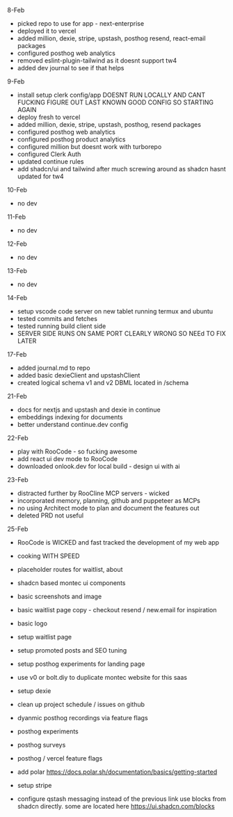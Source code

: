 8-Feb

- picked repo to use for app - next-enterprise
- deployed it to vercel
- added million, dexie, stripe, upstash, posthog resend, react-email packages
- configured posthog web analytics
- removed eslint-plugin-tailwind as it doesnt support tw4
- added dev journal to see if that helps

9-Feb

- install setup clerk config/app
  DOESNT RUN LOCALLY AND CANT FUCKING FIGURE OUT LAST KNOWN GOOD CONFIG SO STARTING AGAIN
- deploy fresh to vercel
- added million, dexie, stripe, upstash, posthog, resend packages
- configured posthog web analytics
- configured posthog product analytics
- configured million but doesnt work with turborepo
- configured Clerk Auth
- updated continue rules
- add shadcn/ui and tailwind after much screwing around as shadcn hasnt updated for tw4

10-Feb

- no dev

11-Feb

- no dev

12-Feb

- no dev

13-Feb

- no dev

14-Feb

- setup vscode code server on new tablet running termux and ubuntu
- tested commits and fetches
- tested running build client side
- SERVER SIDE RUNS ON SAME PORT CLEARLY WRONG SO NEEd TO FIX LATER

17-Feb

- added journal.md to repo
- added basic dexieClient and upstashClient
- created logical schema v1 and v2 DBML located in /schema

21-Feb

- docs for nextjs and upstash and dexie in continue
- embeddings indexing for documents
- better understand continue.dev config

22-Feb

- play with RooCode - so fucking awesome
- add react ui dev mode to RooCode
- downloaded onlook.dev for local build - design ui with ai

23-Feb

- distracted further by RooCline MCP servers - wicked
- incorporated memory, planning, github and puppeteer as MCPs
- no using Architect mode to plan and document the features out
- deleted PRD not useful

25-Feb

- RooCode is WICKED and fast tracked the development of my web app
- cooking WITH SPEED

- placeholder routes for waitlist, about
- shadcn based montec ui components
- basic screenshots and image
- basic waitlist page copy - checkout resend / new.email for inspiration
- basic logo
- setup waitlist page
- setup promoted posts and SEO tuning
- setup posthog experiments for landing page
- use v0 or bolt.diy to duplicate montec website for this saas

- setup dexie
- clean up project schedule / issues on github
- dyanmic posthog recordings via feature flags
- posthog experiments
- posthog surveys
- posthog / vercel feature flags
- add polar https://docs.polar.sh/documentation/basics/getting-started
- setup stripe
- configure qstash messaging
  instead of the previous link use blocks from shadcn directly. some are located here https://ui.shadcn.com/blocks
